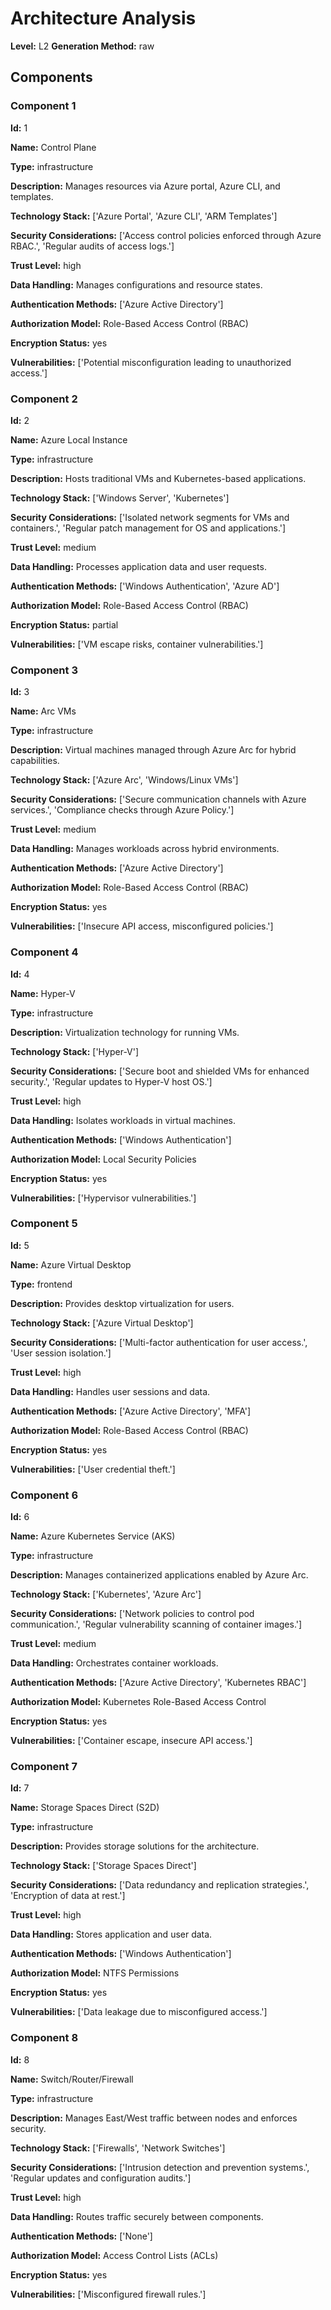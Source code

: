 # Architecture Analysis

**Level:** L2
**Generation Method:** raw

## Components

### Component 1

**Id:** 1

**Name:** Control Plane

**Type:** infrastructure

**Description:** Manages resources via Azure portal, Azure CLI, and templates.

**Technology Stack:** ['Azure Portal', 'Azure CLI', 'ARM Templates']

**Security Considerations:** ['Access control policies enforced through Azure RBAC.', 'Regular audits of access logs.']

**Trust Level:** high

**Data Handling:** Manages configurations and resource states.

**Authentication Methods:** ['Azure Active Directory']

**Authorization Model:** Role-Based Access Control (RBAC)

**Encryption Status:** yes

**Vulnerabilities:** ['Potential misconfiguration leading to unauthorized access.']

### Component 2

**Id:** 2

**Name:** Azure Local Instance

**Type:** infrastructure

**Description:** Hosts traditional VMs and Kubernetes-based applications.

**Technology Stack:** ['Windows Server', 'Kubernetes']

**Security Considerations:** ['Isolated network segments for VMs and containers.', 'Regular patch management for OS and applications.']

**Trust Level:** medium

**Data Handling:** Processes application data and user requests.

**Authentication Methods:** ['Windows Authentication', 'Azure AD']

**Authorization Model:** Role-Based Access Control (RBAC)

**Encryption Status:** partial

**Vulnerabilities:** ['VM escape risks, container vulnerabilities.']

### Component 3

**Id:** 3

**Name:** Arc VMs

**Type:** infrastructure

**Description:** Virtual machines managed through Azure Arc for hybrid capabilities.

**Technology Stack:** ['Azure Arc', 'Windows/Linux VMs']

**Security Considerations:** ['Secure communication channels with Azure services.', 'Compliance checks through Azure Policy.']

**Trust Level:** medium

**Data Handling:** Manages workloads across hybrid environments.

**Authentication Methods:** ['Azure Active Directory']

**Authorization Model:** Role-Based Access Control (RBAC)

**Encryption Status:** yes

**Vulnerabilities:** ['Insecure API access, misconfigured policies.']

### Component 4

**Id:** 4

**Name:** Hyper-V

**Type:** infrastructure

**Description:** Virtualization technology for running VMs.

**Technology Stack:** ['Hyper-V']

**Security Considerations:** ['Secure boot and shielded VMs for enhanced security.', 'Regular updates to Hyper-V host OS.']

**Trust Level:** high

**Data Handling:** Isolates workloads in virtual machines.

**Authentication Methods:** ['Windows Authentication']

**Authorization Model:** Local Security Policies

**Encryption Status:** yes

**Vulnerabilities:** ['Hypervisor vulnerabilities.']

### Component 5

**Id:** 5

**Name:** Azure Virtual Desktop

**Type:** frontend

**Description:** Provides desktop virtualization for users.

**Technology Stack:** ['Azure Virtual Desktop']

**Security Considerations:** ['Multi-factor authentication for user access.', 'User session isolation.']

**Trust Level:** high

**Data Handling:** Handles user sessions and data.

**Authentication Methods:** ['Azure Active Directory', 'MFA']

**Authorization Model:** Role-Based Access Control (RBAC)

**Encryption Status:** yes

**Vulnerabilities:** ['User credential theft.']

### Component 6

**Id:** 6

**Name:** Azure Kubernetes Service (AKS)

**Type:** infrastructure

**Description:** Manages containerized applications enabled by Azure Arc.

**Technology Stack:** ['Kubernetes', 'Azure Arc']

**Security Considerations:** ['Network policies to control pod communication.', 'Regular vulnerability scanning of container images.']

**Trust Level:** medium

**Data Handling:** Orchestrates container workloads.

**Authentication Methods:** ['Azure Active Directory', 'Kubernetes RBAC']

**Authorization Model:** Kubernetes Role-Based Access Control

**Encryption Status:** yes

**Vulnerabilities:** ['Container escape, insecure API access.']

### Component 7

**Id:** 7

**Name:** Storage Spaces Direct (S2D)

**Type:** infrastructure

**Description:** Provides storage solutions for the architecture.

**Technology Stack:** ['Storage Spaces Direct']

**Security Considerations:** ['Data redundancy and replication strategies.', 'Encryption of data at rest.']

**Trust Level:** high

**Data Handling:** Stores application and user data.

**Authentication Methods:** ['Windows Authentication']

**Authorization Model:** NTFS Permissions

**Encryption Status:** yes

**Vulnerabilities:** ['Data leakage due to misconfigured access.']

### Component 8

**Id:** 8

**Name:** Switch/Router/Firewall

**Type:** infrastructure

**Description:** Manages East/West traffic between nodes and enforces security.

**Technology Stack:** ['Firewalls', 'Network Switches']

**Security Considerations:** ['Intrusion detection and prevention systems.', 'Regular updates and configuration audits.']

**Trust Level:** high

**Data Handling:** Routes traffic securely between components.

**Authentication Methods:** ['None']

**Authorization Model:** Access Control Lists (ACLs)

**Encryption Status:** yes

**Vulnerabilities:** ['Misconfigured firewall rules.']

